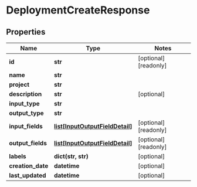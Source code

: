 # DeploymentCreateResponse

## Properties
Name | Type | Notes
------------ | ------------- | -------------
**id** | **str** | [optional] [readonly]
**name** | **str** |
**project** | **str** |
**description** | **str** | [optional]
**input_type** | **str** |
**output_type** | **str** |
**input_fields** | [**list[InputOutputFieldDetail]**](InputOutputFieldDetail.md) | [optional] [readonly]
**output_fields** | [**list[InputOutputFieldDetail]**](InputOutputFieldDetail.md) | [optional] [readonly]
**labels** | **dict(str, str)** | [optional]
**creation_date** | **datetime** | [optional]
**last_updated** | **datetime** | [optional]



